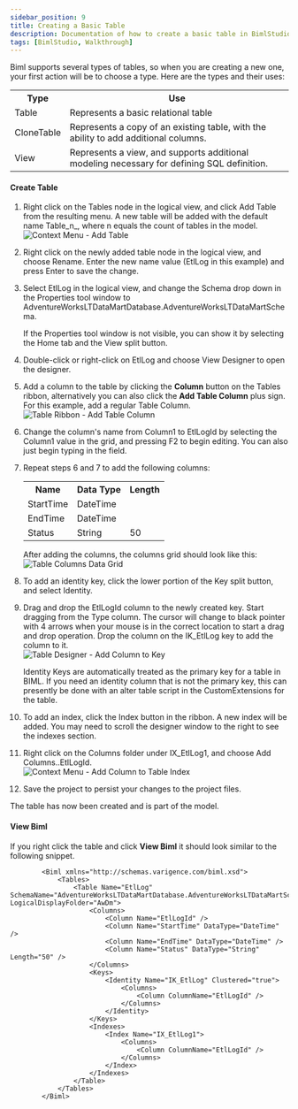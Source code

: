 ```yaml
---
sidebar_position: 9
title: Creating a Basic Table
description: Documentation of how to create a basic table in BimlStudio
tags: [BimlStudio, Walkthrough]
---
```

Biml supports several types of tables, so when you are creating a new one, your first action will be to choose a type. Here are the types and their uses:

<table>
<tbody>
<tr>
<th>Type</th>
<th>Use</th>
</tr>
<tr>
<td>Table</td>
<td>Represents a basic relational table</td>
</tr>
<tr>
<td>CloneTable</td>
<td>Represents a copy of an existing table, with the ability to add additional columns.</td>
</tr>
<tr>
<td>View</td>
<td>Represents a view, and supports additional modeling necessary for defining SQL definition.</td>
</tr>
</tbody>
</table>

#### Create Table

1.  Right click on the Tables node in the logical view, and click Add Table from the resulting menu. A new table will be added with the default name Table_n_, where n equals the count of tables in the model.  
    ![Context Menu - Add Table](/img/bimlstudio/006_Step01.png)
2.  Right click on the newly added table node in the logical view, and choose Rename. Enter the new name value (EtlLog in this example) and press Enter to save the change.  

3.  Select EtlLog in the logical view, and change the Schema drop down in the Properties tool window to AdventureWorksLTDataMartDatabase.AdventureWorksLTDataMartSchema.  

    If the Properties tool window is not visible, you can show it by selecting the Home tab and the View split button.

4.  Double-click or right-click on EtlLog and choose View Designer to open the designer.  

5.  Add a column to the table by clicking the **Column** button on the Tables ribbon, alternatively you can also click the **Add Table Column** plus sign. For this example, add a regular Table Column.  
    ![Table Ribbon - Add Table Column](/img/bimlstudio/006_Step06.png)
6.  Change the column's name from Column1 to EtlLogId by selecting the Column1 value in the grid, and pressing F2 to begin editing. You can also just begin typing in the field.
7.  Repeat steps 6 and 7 to add the following columns:

    <table>
    <tbody>
    <tr>
    <th>Name</th>
    <th>Data Type</th>
    <th>Length</th>
    </tr>
    <tr>
    <td>StartTime</td>
    <td>DateTime</td>
    </tr>
    <tr>
    <td>EndTime</td>
    <td>DateTime</td>
    </tr>
    <tr>
    <td>Status</td>
    <td>String</td>
    <td>50</td>
    </tr>
    </tbody>
    </table>


    After adding the columns, the columns grid should look like this:  
    ![Table Columns Data Grid](/img/bimlstudio/006_Step08.png)
8.  To add an identity key, click the lower portion of the Key split button, and select Identity.  

9.  Drag and drop the EtlLogId column to the newly created key. Start dragging from the Type column. The cursor will change to black pointer with 4 arrows when your mouse is in the correct location to start a drag and drop operation. Drop the column on the IK_EtlLog key to add the column to it.  
    ![Table Designer - Add Column to Key](/img/bimlstudio/006_Step10.gif)

    <div class="Note">Identity Keys are automatically treated as the primary key for a table in BIML. If you need an identity column that is not the primary key, this can presently be done with an alter table script in the CustomExtensions for the table.</div>

10.  To add an index, click the Index button in the ribbon. A new index will be added. You may need to scroll the designer window to the right to see the indexes section.
11.  Right click on the Columns folder under IX_EtlLog1, and choose Add Columns..EtlLogId.  
    ![Context Menu - Add Column to Table Index](/img/bimlstudio/006_Step12.png)
12.  Save the project to persist your changes to the project files.

The table has now been created and is part of the model.


#### View Biml
If you right click the table and click **View Biml** it should look similar to the following snippet.
```biml
        <Biml xmlns="http://schemas.varigence.com/biml.xsd">
            <Tables>
                <Table Name="EtlLog" SchemaName="AdventureWorksLTDataMartDatabase.AdventureWorksLTDataMartSchema" LogicalDisplayFolder="AwDm">
                    <Columns>
                        <Column Name="EtlLogId" />
                        <Column Name="StartTime" DataType="DateTime" />
                        <Column Name="EndTime" DataType="DateTime" />
                        <Column Name="Status" DataType="String" Length="50" />
                    </Columns>
                    <Keys>
                        <Identity Name="IK_EtlLog" Clustered="true">
                            <Columns>
                                <Column ColumnName="EtlLogId" />
                            </Columns>
                        </Identity>
                    </Keys>
                    <Indexes>
                        <Index Name="IX_EtlLog1">
                            <Columns>
                                <Column ColumnName="EtlLogId" />
                            </Columns>
                        </Index>
                    </Indexes>
                </Table>
            </Tables>
        </Biml>
```
